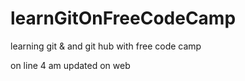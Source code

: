 # learnGitOnFreeCodeCamp
learning git &amp; and git hub with free code camp

on line 4 am updated on web 
